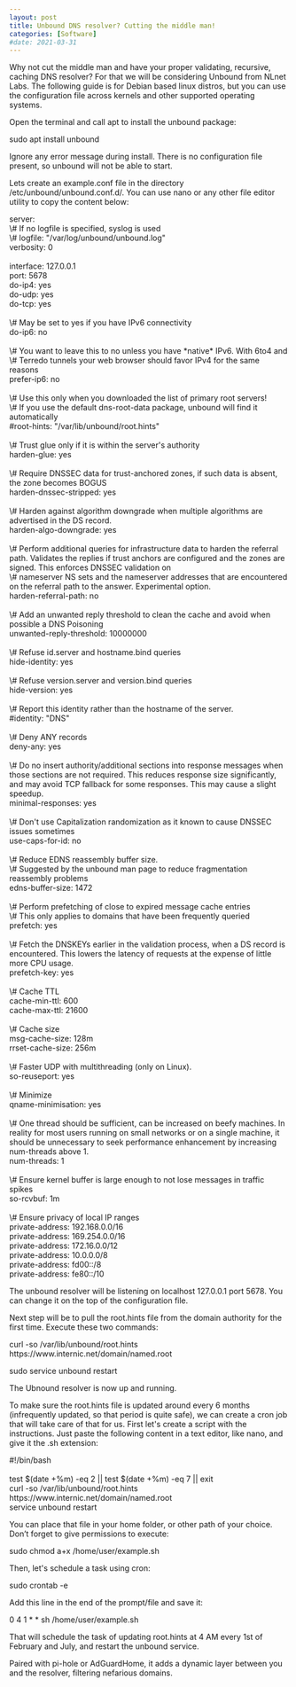 ```yaml
---
layout: post
title: Unbound DNS resolver? Cutting the middle man!
categories: [Software]
#date: 2021-03-31
---
```


Why not cut the middle man and have your proper validating, recursive, caching DNS resolver? For that we will be considering Unbound from NLnet Labs. The following guide is for Debian based linux distros, but you can use the configuration file across kernels and other supported operating systems.
 
Open the terminal and call apt to install the unbound package:
 
sudo apt install unbound
 
Ignore any error message during install. There is no configuration file present, so unbound will not be able to start.
 
Lets create an example.conf file in the directory /etc/unbound/unbound.conf.d/. You can use nano or any other file editor utility to copy the content below:
 
<p class="message">server:<br>
\# If no logfile is specified, syslog is used<br>
\# logfile: "/var/log/unbound/unbound.log"<br>
verbosity: 0<br>
<br>
interface: 127.0.0.1<br>
port: 5678<br>
do-ip4: yes<br>
do-udp: yes<br>
do-tcp: yes<br>
<br>
\# May be set to yes if you have IPv6 connectivity<br>
do-ip6: no<br>
<br>
\# You want to leave this to no unless you have *native* IPv6. With 6to4 and<br>
\# Terredo tunnels your web browser should favor IPv4 for the same reasons<br>
prefer-ip6: no<br>
<br>
\# Use this only when you downloaded the list of primary root servers!<br>
\# If you use the default dns-root-data package, unbound will find it automatically<br>
#root-hints: "/var/lib/unbound/root.hints"<br>
<br>
\# Trust glue only if it is within the server's authority<br>
harden-glue: yes<br>
<br>
\# Require DNSSEC data for trust-anchored zones, if such data is absent, the zone becomes BOGUS<br>
harden-dnssec-stripped: yes<br>
<br>
\# Harden against algorithm downgrade when multiple algorithms are advertised in the DS record.<br>
harden-algo-downgrade: yes<br>
<br>
\# Perform additional queries for infrastructure data to harden the referral path. Validates the replies if trust anchors are configured and the zones are                                                                                signed. This enforces DNSSEC validation on<br>
\# nameserver NS sets and the nameserver addresses that are encountered on the referral path to the answer. Experimental option.<br>
harden-referral-path: no<br>
<br>
\# Add an unwanted reply threshold to clean the cache and avoid when possible a DNS Poisoning<br>
unwanted-reply-threshold: 10000000<br>
<br>
\# Refuse id.server and hostname.bind queries<br>
hide-identity: yes<br>
<br>
\# Refuse version.server and version.bind queries<br>
hide-version: yes<br>
<br>
\# Report this identity rather than the hostname of the server.<br>
#identity: "DNS"<br>
<br>
\# Deny ANY records<br>
deny-any: yes<br>
<br>
\# Do no insert authority/additional sections into response messages when those sections are not required. This reduces response size significantly, and may avoid TCP fallback for some responses. This may cause a slight speedup.<br>
minimal-responses: yes<br>
<br>
\# Don't use Capitalization randomization as it known to cause DNSSEC issues sometimes<br>
use-caps-for-id: no<br>
<br>
\# Reduce EDNS reassembly buffer size.<br>
\# Suggested by the unbound man page to reduce fragmentation reassembly problems<br>
edns-buffer-size: 1472<br>
<br>
\# Perform prefetching of close to expired message cache entries<br>
\# This only applies to domains that have been frequently queried<br>
prefetch: yes<br>
<br>
\# Fetch the DNSKEYs earlier in the validation process, when a DS record is encountered. This lowers the latency of requests at the expense of little more CPU usage.<br>
prefetch-key: yes<br>
<br>
\# Cache TTL<br>
cache-min-ttl: 600<br>
cache-max-ttl: 21600<br>
<br>
\# Cache size<br>
msg-cache-size: 128m<br>
rrset-cache-size: 256m<br>
<br>
\# Faster UDP with multithreading (only on Linux).<br>
so-reuseport: yes<br>
<br>
\# Minimize<br>
qname-minimisation: yes<br>
<br>
\# One thread should be sufficient, can be increased on beefy machines. In reality for most users running on small networks or on a single machine, it should be unnecessary to seek performance enhancement by increasing num-threads above 1.<br>
num-threads: 1<br>
<br>
\# Ensure kernel buffer is large enough to not lose messages in traffic spikes<br>
so-rcvbuf: 1m<br>
<br>
\# Ensure privacy of local IP ranges<br>
private-address: 192.168.0.0/16<br>
private-address: 169.254.0.0/16<br>
private-address: 172.16.0.0/12<br>
private-address: 10.0.0.0/8<br>
private-address: fd00::/8<br>
private-address: fe80::/10</p>
 
The unbound resolver will be listening on localhost 127.0.0.1 port 5678. You can change it on the top of the configuration file.
 
Next step will be to pull the root.hints file from the domain authority for the first time. Execute these two commands:
 
<p class="message">curl -so /var/lib/unbound/root.hints https://www.internic.net/domain/named.root</p>
 
<p class="message">sudo service unbound restart</p>

The Ubnound resolver is now up and running.

To make sure the root.hints file is updated around every 6 months (infrequently updated, so that period is quite safe), we can create a cron job that will take care of that for us. First let's create a script with the instructions. Just paste the following content in a text editor, like nano, and give it the .sh extension:

<p class="message">#!/bin/bash<br>
<br>
test $(date +%m) -eq 2 || test $(date +%m) -eq 7 || exit<br>
curl -so /var/lib/unbound/root.hints https://www.internic.net/domain/named.root<br>
service unbound restart</p>

You can place that file in your home folder, or other path of your choice.
Don’t forget to give permissions to execute:

<p class="message">sudo chmod a+x /home/user/example.sh</p>

Then, let's schedule a task using cron:

<p class="message">sudo crontab -e</p>
 
Add this line in the end of the prompt/file and save it:
 
<p class="message">0 4 1 * * sh /home/user/example.sh</p>
 
That will schedule the task of updating root.hints at 4 AM every 1st of February and July, and restart the unbound service.
 
Paired with pi-hole or AdGuardHome, it adds a dynamic layer between you and the resolver, filtering nefarious domains.
